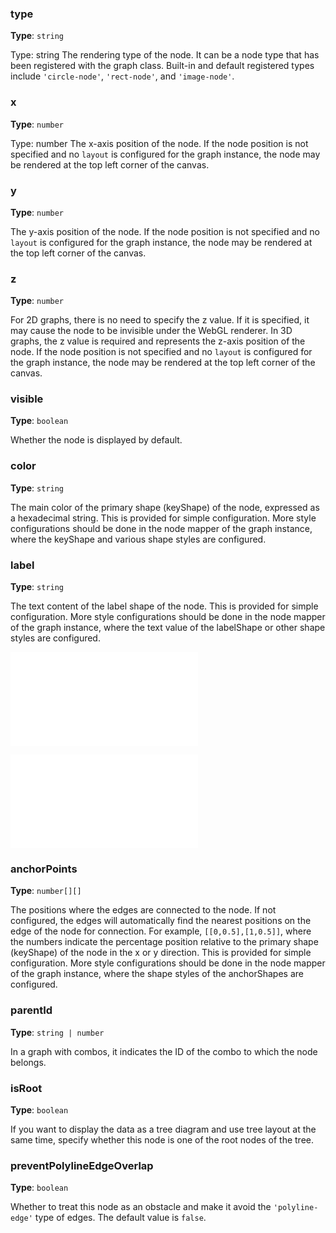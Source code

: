 ### type

**Type**: `string`

Type: string The rendering type of the node. It can be a node type that has been registered with the graph class. Built-in and default registered types include `'circle-node'`, `'rect-node'`, and `'image-node'`.

### x

**Type**: `number`

Type: number The x-axis position of the node. If the node position is not specified and no `layout` is configured for the graph instance, the node may be rendered at the top left corner of the canvas.

### y

**Type**: `number`

The y-axis position of the node. If the node position is not specified and no `layout` is configured for the graph instance, the node may be rendered at the top left corner of the canvas.

### z

**Type**: `number`

For 2D graphs, there is no need to specify the z value. If it is specified, it may cause the node to be invisible under the WebGL renderer. In 3D graphs, the z value is required and represents the z-axis position of the node. If the node position is not specified and no `layout` is configured for the graph instance, the node may be rendered at the top left corner of the canvas.

### visible

**Type**: `boolean`

Whether the node is displayed by default.

### color

**Type**: `string`

The main color of the primary shape (keyShape) of the node, expressed as a hexadecimal string. This is provided for simple configuration. More style configurations should be done in the node mapper of the graph instance, where the keyShape and various shape styles are configured.

### label

**Type**: `string`

The text content of the label shape of the node. This is provided for simple configuration. More style configurations should be done in the node mapper of the graph instance, where the text value of the labelShape or other shape styles are configured.

<embed src="./DataBadges.en.md"></embed>

<embed src="./DataIcon.en.md"></embed>

### anchorPoints

**Type**: `number[][]`

The positions where the edges are connected to the node. If not configured, the edges will automatically find the nearest positions on the edge of the node for connection. For example, `[[0,0.5],[1,0.5]]`, where the numbers indicate the percentage position relative to the primary shape (keyShape) of the node in the x or y direction. This is provided for simple configuration. More style configurations should be done in the node mapper of the graph instance, where the shape styles of the anchorShapes are configured.

### parentId

**Type**: `string | number`

In a graph with combos, it indicates the ID of the combo to which the node belongs.

### isRoot

**Type**: `boolean`

If you want to display the data as a tree diagram and use tree layout at the same time, specify whether this node is one of the root nodes of the tree.

### preventPolylineEdgeOverlap

**Type**: `boolean`

Whether to treat this node as an obstacle and make it avoid the `'polyline-edge'` type of edges. The default value is `false`.
